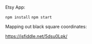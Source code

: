 Etsy App:

`npm install`
`npm start`

Mapping out black square coordinates:

https://jsfiddle.net/5dsu0Lpk/
